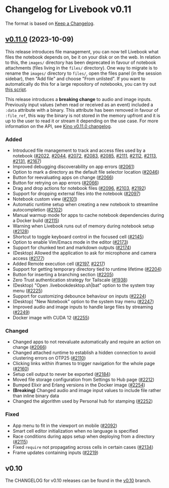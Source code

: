 # Changelog for Livebook v0.11

The format is based on [Keep a Changelog](https://keepachangelog.com/en/1.0.0/).

## [v0.11.0](https://github.com/livebook-dev/livebook/tree/v0.10.0) (2023-10-09)

This release introduces file management, you can now tell Livebook what files the notebook depends on, be it on your disk or on the web. In relation to this, the `images/` directory has been deprecated in favour of notebook attachments (files living in the `files/` directory). One way to migrate is to rename the `images/` directory to `files/`, open the files panel (in the session sidebar), then "Add file" and choose "From unlisted". If you want to automatically do this for a large repository of notebooks, you can try out [this script](https://gist.github.com/jonatanklosko/20e28aa772a888a25a829337a4b805e1).

This release introduces a **breaking change** to audio and image inputs. Previously input values (when read or received as an event) included a `:data` attribute with a binary. This attribute has been removed in favour of `:file_ref`, this way the binary is not stored in the memory upfront and it is up to the user to read it or stream it depending on the use case. For more information on the API, see [Kino v0.11.0 changelog](https://github.com/livebook-dev/kino/blob/main/CHANGELOG.md#user-content-v0110-2023-10-06).

### Added

* Introduced file management to track and access files used by a notebook ([#2022](https://github.com/livebook-dev/livebook/pull/2022), [#2044](https://github.com/livebook-dev/livebook/pull/2044), [#2072](https://github.com/livebook-dev/livebook/pull/2072), [#2083](https://github.com/livebook-dev/livebook/pull/2083), [#2085](https://github.com/livebook-dev/livebook/pull/2085), [#2111](https://github.com/livebook-dev/livebook/pull/2111), [#2112](https://github.com/livebook-dev/livebook/pull/2112), [#2113](https://github.com/livebook-dev/livebook/pull/2113), [#2131](https://github.com/livebook-dev/livebook/pull/2131), [#2167](https://github.com/livebook-dev/livebook/pull/2167))
* Improved debugging discoverability on app errors ([#2061](https://github.com/livebook-dev/livebook/pull/2061))
* Option to mark a directory as the default file selector location ([#2046](https://github.com/livebook-dev/livebook/pull/2046))
* Button for reevaluating apps on change ([#2066](https://github.com/livebook-dev/livebook/pull/2066))
* Button for retrying on app errors ([#2066](https://github.com/livebook-dev/livebook/pull/2066))
* Drag and drop actions for notebook files ([#2096](https://github.com/livebook-dev/livebook/pull/2096), [#2103](https://github.com/livebook-dev/livebook/pull/2103), [#2192](https://github.com/livebook-dev/livebook/pull/2192))
* Support for dropping external files into the notebook ([#2097](https://github.com/livebook-dev/livebook/pull/2097))
* Notebook custom view ([#2101](https://github.com/livebook-dev/livebook/pull/2101))
* Automatic runtime setup when creating a new notebook to streamline autocompletion ([#2102](https://github.com/livebook-dev/livebook/pull/2102))
* Manual warmup mode for apps to cache notebook dependencies during a Docker build ([#2115](https://github.com/livebook-dev/livebook/pull/2115))
* Warning when Livebook runs out of memory during notebook setup ([#2128](https://github.com/livebook-dev/livebook/pull/2128))
* Shortcut to toggle keyboard control in the focused cell ([#2145](https://github.com/livebook-dev/livebook/pull/2145))
* Option to enable Vim/Emacs mode in the editor ([#2173](https://github.com/livebook-dev/livebook/pull/2173))
* Support for chunked text and markdown outputs ([#2174](https://github.com/livebook-dev/livebook/pull/2174))
* (Desktop) Allowed the application to ask for microphone and camera access ([#2177](https://github.com/livebook-dev/livebook/pull/2177))
* Added Remote execution cell ([#2197](https://github.com/livebook-dev/livebook/pull/2197), [#2217](https://github.com/livebook-dev/livebook/pull/2217))
* Support for getting temporary directory tied to runtime lifetime ([#2204](https://github.com/livebook-dev/livebook/pull/2204))
* Button for inserting a branching section ([#2205](https://github.com/livebook-dev/livebook/pull/2205))
* Zero Trust authentication strategy for Tailscale ([#1938](https://github.com/livebook-dev/livebook/pull/1938))
* (Desktop) "Open .livebookdesktop.sh|bat" option to the system tray menu ([#2225](https://github.com/livebook-dev/livebook/pull/2225))
* Support for customizing debounce behaviour on inputs ([#2224](https://github.com/livebook-dev/livebook/pull/2224))
* (Desktop) "New Notebook" option to the system tray menu ([#2247](https://github.com/livebook-dev/livebook/pull/2247))
* Improved audio and image inputs to handle large files by streaming ([#2249](https://github.com/livebook-dev/livebook/pull/2249))
* Docker image with CUDA 12 ([#2255](https://github.com/livebook-dev/livebook/pull/2255))

### Changed

* Changed apps to not reevaluate automatically and require an action on change ([#2066](https://github.com/livebook-dev/livebook/pull/2066))
* Changed attached runtime to establish a hidden connection to avoid clustering errors on OTP25 ([#2110](https://github.com/livebook-dev/livebook/pull/2110))
* Clicking links within iframes to trigger navigation for the whole page ([#2160](https://github.com/livebook-dev/livebook/pull/2160))
* Setup cell output to never be exported ([#2184](https://github.com/livebook-dev/livebook/pull/2184))
* Moved file storage configuration from Settings to Hub page ([#2212](https://github.com/livebook-dev/livebook/pull/2212))
* Bumped Elixir and Erlang versions in the Docker image ([#2254](https://github.com/livebook-dev/livebook/pull/2254))
* **(Breaking)** Changed audio and image input values to include file rather than inline binary data
* Changed the algorithm used by Personal hub for stamping ([#2252](https://github.com/livebook-dev/livebook/pull/2252))

### Fixed

* App menu to fit in the viewport on mobile ([#2092](https://github.com/livebook-dev/livebook/pull/2092))
* Smart cell editor initialization when no language is specified
* Race conditions during apps setup when deploying from a directory ([#2115](https://github.com/livebook-dev/livebook/pull/2115))
* Fixed `require` not propagating across cells in certain cases ([#2134](https://github.com/livebook-dev/livebook/pull/2134))
* Frame updates containing inputs ([#2219](https://github.com/livebook-dev/livebook/pull/2219))

## v0.10

The CHANGELOG for v0.10 releases can be found in the [v0.10](https://github.com/livebook-dev/livebook/tree/v0.10/CHANGELOG.md) branch.
